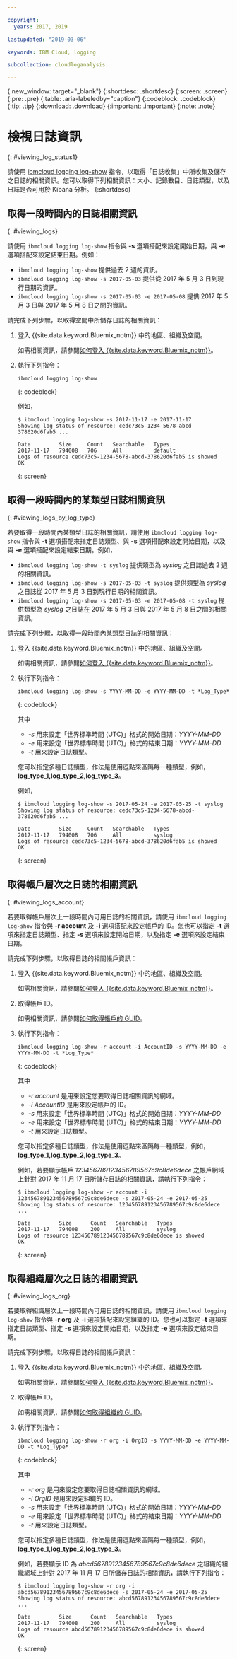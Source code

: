 ```yaml
---

copyright:
  years: 2017, 2019

lastupdated: "2019-03-06"

keywords: IBM Cloud, logging

subcollection: cloudloganalysis

---
```


{:new_window: target="_blank"}
{:shortdesc: .shortdesc}
{:screen: .screen}
{:pre: .pre}
{:table: .aria-labeledby="caption"}
{:codeblock: .codeblock}
{:tip: .tip}
{:download: .download}
{:important: .important}
{:note: .note}

# 檢視日誌資訊
{: #viewing_log_status1}

請使用 [ibmcloud logging log-show](/docs/services/CloudLogAnalysis/reference/log_analysis_cli_cloud.html#status) 指令，以取得「日誌收集」中所收集及儲存之日誌的相關資訊。您可以取得下列相關資訊：大小、記錄數目、日誌類型，以及日誌是否可用於 Kibana 分析。
{:shortdesc}

## 取得一段時間內的日誌相關資訊
{: #viewing_logs}

請使用 `ibmcloud logging log-show` 指令與 **-s** 選項搭配來設定開始日期，與 **-e** 選項搭配來設定結束日期。例如：

* `ibmcloud logging log-show` 提供過去 2 週的資訊。
* `ibmcloud logging log-show -s 2017-05-03` 提供從 2017 年 5 月 3 日到現行日期的資訊。
* `ibmcloud logging log-show -s 2017-05-03 -e 2017-05-08` 提供 2017 年 5 月 3 日與 2017 年 5 月 8 日之間的資訊。 

請完成下列步驟，以取得空間中所儲存日誌的相關資訊：

1. 登入 {{site.data.keyword.Bluemix_notm}} 中的地區、組織及空間。 

    如需相關資訊，請參閱[如何登入 {{site.data.keyword.Bluemix_notm}}](/docs/services/CloudLogAnalysis/qa/cli_qa.html#login)。
    
2. 執行下列指令：

    ```
    ibmcloud logging log-show
    ```
    {: codeblock}
    
    例如，
    
    ```
    $ ibmcloud logging log-show -s 2017-11-17 -e 2017-11-17
    Showing log status of resource: cedc73c5-1234-5678-abcd-378620d6fab5 ...

    Date         Size     Count   Searchable   Types   
    2017-11-17   794008   706     All          default   
    Logs of resource cedc73c5-1234-5678-abcd-378620d6fab5 is showed
    OK
    ```
    {: screen}


## 取得一段時間內的某類型日誌相關資訊
{: #viewing_logs_by_log_type}

若要取得一段時間內某類型日誌的相關資訊，請使用 `ibmcloud logging log-show` 指令與 **-t** 選項搭配來指定日誌類型、與 **-s** 選項搭配來設定開始日期，以及與 **-e** 選項搭配來設定結束日期。例如，

* `ibmcloud logging log-show -t syslog` 提供類型為 *syslog* 之日誌過去 2 週的相關資訊。
* `ibmcloud logging log-show -s 2017-05-03 -t syslog` 提供類型為 *syslog* 之日誌從 2017 年 5 月 3 日到現行日期的相關資訊。
* `ibmcloud logging log-show -s 2017-05-03 -e 2017-05-08 -t syslog` 提供類型為 *syslog* 之日誌在 2017 年 5 月 3 日與 2017 年 5 月 8 日之間的相關資訊。 

請完成下列步驟，以取得一段時間內某類型日誌的相關資訊：

1. 登入 {{site.data.keyword.Bluemix_notm}} 中的地區、組織及空間。 

    如需相關資訊，請參閱[如何登入 {{site.data.keyword.Bluemix_notm}}](/docs/services/CloudLogAnalysis/qa/cli_qa.html#login)。
    
2. 執行下列指令：

    ```
    ibmcloud logging log-show -s YYYY-MM-DD -e YYYY-MM-DD -t *Log_Type*
    ```
    {: codeblock}
    
    其中
    
    * *-s* 用來設定「世界標準時間 (UTC)」格式的開始日期：*YYYY-MM-DD*
    * *-e* 用來設定「世界標準時間 (UTC)」格式的結束日期：*YYYY-MM-DD*
    * *-t* 用來設定日誌類型。
    
    您可以指定多種日誌類型，作法是使用逗點來區隔每一種類型，例如，**log_type_1,log_type_2,log_type_3**。 
    
    例如，
    
    ```
    $ ibmcloud logging log-show -s 2017-05-24 -e 2017-05-25 -t syslog
    Showing log status of resource: cedc73c5-1234-5678-abcd-378620d6fab5 ...

    Date         Size     Count   Searchable   Types   
    2017-11-17   794008   706     All          syslog   
    Logs of resource cedc73c5-1234-5678-abcd-378620d6fab5 is showed
    OK
    ```
    {: screen}



## 取得帳戶層次之日誌的相關資訊
{: #viewing_logs_account}

若要取得帳戶層次上一段時間內可用日誌的相關資訊，請使用 `ibmcloud logging log-show` 指令與 **-r account** 及 **-i** 選項搭配來設定帳戶的 ID。您也可以指定 **-t** 選項來指定日誌類型、指定 **-s** 選項來設定開始日期，以及指定 **-e** 選項來設定結束日期。 

請完成下列步驟，以取得日誌的相關帳戶資訊：

1. 登入 {{site.data.keyword.Bluemix_notm}} 中的地區、組織及空間。 

    如需相關資訊，請參閱[如何登入 {{site.data.keyword.Bluemix_notm}}](/docs/services/CloudLogAnalysis/qa/cli_qa.html#login)。
	
2. 取得帳戶 ID。

    如需相關資訊，請參閱[如何取得帳戶的 GUID](/docs/services/CloudLogAnalysis/qa/cli_qa.html#account_guid)。
    
3. 執行下列指令：

    ```
    ibmcloud logging log-show -r account -i AccountID -s YYYY-MM-DD -e YYYY-MM-DD -t *Log_Type*
    ```
    {: codeblock}
    
    其中
    
    * *-r account* 是用來設定您要取得日誌相關資訊的網域。
    * *-i AccountID* 是用來設定帳戶的 ID。
    * *-s* 用來設定「世界標準時間 (UTC)」格式的開始日期：*YYYY-MM-DD*
    * *-e* 用來設定「世界標準時間 (UTC)」格式的結束日期：*YYYY-MM-DD*
    * *-t* 用來設定日誌類型。

    您可以指定多種日誌類型，作法是使用逗點來區隔每一種類型，例如，**log_type_1,log_type_2,log_type_3**。 
 
    例如，若要顯示帳戶 *123456789123456789567c9c8de6dece* 之帳戶網域上針對 2017 年 11 月 17 日所儲存日誌的相關資訊，請執行下列指令：
    
    ```
    $ ibmcloud logging log-show -r account -i 123456789123456789567c9c8de6dece -s 2017-05-24 -e 2017-05-25
	Showing log status of resource: 123456789123456789567c9c8de6dece ...

    Date         Size      Count   Searchable   Types   
	2017-11-17   794008    200     All          syslog  
    Logs of resource 123456789123456789567c9c8de6dece is showed
    OK
    ```
    {: screen}


## 取得組織層次之日誌的相關資訊
{: #viewing_logs_org}

若要取得組識層次上一段時間內可用日誌的相關資訊，請使用 `ibmcloud logging log-show` 指令與 **-r org** 及 **-i** 選項搭配來設定組織的 ID。您也可以指定 **-t** 選項來指定日誌類型、指定 **-s** 選項來設定開始日期，以及指定 **-e** 選項來設定結束日期。 

請完成下列步驟，以取得日誌的相關帳戶資訊：

1. 登入 {{site.data.keyword.Bluemix_notm}} 中的地區、組織及空間。 

    如需相關資訊，請參閱[如何登入 {{site.data.keyword.Bluemix_notm}}](/docs/services/CloudLogAnalysis/qa/cli_qa.html#login)。
	
2. 取得帳戶 ID。

    如需相關資訊，請參閱[如何取得組織的 GUID](/docs/services/CloudLogAnalysis/qa/cli_qa.html#org_guid)。
    
3. 執行下列指令：

    ```
    ibmcloud logging log-show -r org -i OrgID -s YYYY-MM-DD -e YYYY-MM-DD -t *Log_Type*
    ```
    {: codeblock}
    
    其中
    
    * *-r org* 是用來設定您要取得日誌相關資訊的網域。
    * *-i OrgID* 是用來設定組織的 ID。
    * *-s* 用來設定「世界標準時間 (UTC)」格式的開始日期：*YYYY-MM-DD*
    * *-e* 用來設定「世界標準時間 (UTC)」格式的結束日期：*YYYY-MM-DD*
    * *-t* 用來設定日誌類型。
    
    您可以指定多種日誌類型，作法是使用逗點來區隔每一種類型，例如，**log_type_1,log_type_2,log_type_3**。 
 
    例如，若要顯示 ID 為 *abcd56789123456789567c9c8de6dece* 之組織的組織網域上針對 2017 年 11 月 17 日所儲存日誌的相關資訊，請執行下列指令：
    
    ```
    $ ibmcloud logging log-show -r org -i abcd56789123456789567c9c8de6dece -s 2017-05-24 -e 2017-05-25
	Showing log status of resource: abcd56789123456789567c9c8de6dece ...

    Date         Size      Count   Searchable   Types   
	2017-11-17   794008    200     All          syslog  
    Logs of resource abcd56789123456789567c9c8de6dece is showed
    OK
    ```
    {: screen}








